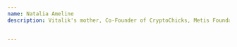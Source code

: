 ```yaml
---
name: Natalia Ameline
description: Vitalik's mother, Co-Founder of CryptoChicks, Metis Foundation


---
```


